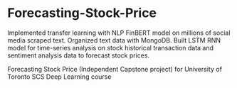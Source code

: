 # Forecasting-Stock-Price

Implemented transfer learning with NLP FinBERT model on millions of social media scraped text. Organized text data with MongoDB. 
Built LSTM RNN model for time-series analysis on stock historical transaction data and sentiment analysis data to forecast stock prices.

Forecasting Stock Price (Independent Capstone project) for University of Toronto SCS Deep Learning course

